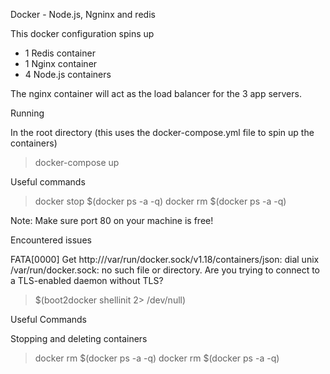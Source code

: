 Docker - Node.js, Ngninx and redis

This docker configuration spins up

- 1 Redis container
- 1 Nginx container
- 4 Node.js containers

The nginx container will act as the load balancer for the 3 app servers.

Running

In the root directory (this uses the docker-compose.yml file to spin up the containers)

> docker-compose up

Useful commands

> docker stop $(docker ps -a -q)
> docker rm $(docker ps -a -q)

Note: Make sure port 80 on your machine is free!

Encountered issues

FATA[0000] Get http:///var/run/docker.sock/v1.18/containers/json: dial unix /var/run/docker.sock: no such file or directory. Are you trying to connect to a TLS-enabled daemon without TLS?

> $(boot2docker shellinit 2> /dev/null)

Useful Commands

Stopping and deleting containers

> docker rm $(docker ps -a -q)
> docker rm $(docker ps -a -q)
